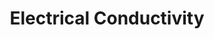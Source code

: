 ---
title: Electrical Conductivity
type: sensor
desc: Measures the amount of electrolytes in a liquid 
color: "#BEFFE6"
---